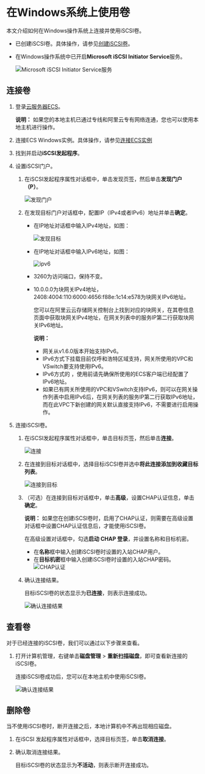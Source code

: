 # 在Windows系统上使用卷

本文介绍如何在Windows操作系统上连接并使用iSCSI卷。

-   已创建iSCSI卷。具体操作，请参见[创建iSCSI卷](/intl.zh-CN/云控制台用户指南/块网关/管理iSCSI卷.md)。
-   在Windows操作系统中已开启**Microsoft iSCSI Initiator Service**服务。

    ![Microsoft iSCSI Initiator Service服务](https://static-aliyun-doc.oss-accelerate.aliyuncs.com/assets/img/zh-CN/0153559951/p60049.png)


## 连接卷

1.  登录[云服务器ECS](https://ecs.console.aliyun.com/)。

    **说明：** 如果您的本地主机已通过专线和阿里云专有网络连通，您也可以使用本地主机进行操作。

2.  连接ECS Windows实例。具体操作，请参见[连接ECS实例]()

3.  找到并启动**iSCSI发起程序**。

4.  设置iSCSI门户。

    1.  在iSCSI发起程序属性对话框中，单击发现页签，然后单击**发现门户（P）**。

        ![发现门户](https://static-aliyun-doc.oss-accelerate.aliyuncs.com/assets/img/zh-CN/0153559951/p60004.png)

    2.  在发现目标门户对话框中，配置IP（IPv4或者IPv6）地址并单击**确定**。

        -   在IP地址对话框中输入IPv4地址，如图：

            ![发现目标](https://static-aliyun-doc.oss-accelerate.aliyuncs.com/assets/img/zh-CN/0153559951/p60006.png)

        -   在IP地址对话框中输入IPv6地址，如图：

            ![ipv6](https://static-aliyun-doc.oss-accelerate.aliyuncs.com/assets/img/zh-CN/9891240161/p212635.png)

        -   3260为访问端口，保持不变。
        -   10.0.0.0为块网关IPv4地址，2408:4004:110:6000:4656:f88e:1c14:e578为块网关IPv6地址。

            您可以在阿里云云存储网关控制台上找到对应的块网关，在其卷信息页面中获取块网关IPv4地址，在网关列表中的服务IP第二行获取块网关IPv6地址。

            **说明：**

            -   网关从v1.6.0版本开始支持IPv6。
            -   IPv6方式下挂载目前仅呼和浩特区域支持，网关所使用的VPC和VSwitch要支持使用IPv6。
            -   IPv6方式的 ，使用前请先确保所使用的ECS客户端已经配置了IPv6地址。
            -   如果已有网关所使用的VPC和VSwitch支持IPv6，则可以在网关操作列表中启用IPv6后，在网关列表的服务IP第二行获取IPv6地址，而在此VPC下新创建的网关默认直接支持IPv6，不需要进行启用操作。
5.  连接iSCSI卷。

    1.  在iSCSI发起程序属性对话框中，单击目标页签，然后单击**连接**。

        ![连接](https://static-aliyun-doc.oss-accelerate.aliyuncs.com/assets/img/zh-CN/0153559951/p60007.png)

    2.  在连接到目标对话框中，选择目标iSCSI卷并选中**将此连接添加到收藏目标列表**。

        ![连接到目标](https://static-aliyun-doc.oss-accelerate.aliyuncs.com/assets/img/zh-CN/0153559951/p60009.png)

    3.  （可选）在连接到目标对话框中，单击**高级**，设置CHAP认证信息，单击**确定**。

        **说明：** 如果您在创建iSCSI卷时，启用了CHAP认证，则需要在高级设置对话框中设置CHAP认证信息后，才能使用iSCSI卷。

        在高级设置对话框中，勾选**启动 CHAP 登录**，并设置名称和目标机密。

        -   在**名称**框中输入创建iSCSI卷时设置的入站CHAP用户。
        -   在**目标机密**框中输入创建iSCSI卷时设置的入站CHAP密码。
        ![CHAP认证](https://static-aliyun-doc.oss-accelerate.aliyuncs.com/assets/img/zh-CN/1153559951/p60116.png)

    4.  确认连接结果。

        目标iSCSI卷的状态显示为**已连接**，则表示连接成功。

        ![确认连接结果](https://static-aliyun-doc.oss-accelerate.aliyuncs.com/assets/img/zh-CN/1153559951/p60013.png)


## 查看卷

对于已经连接的iSCSI卷，我们可以通过以下步骤来查看。

1.  打开计算机管理，右键单击**磁盘管理** \> **重新扫描磁盘**，即可查看新连接的iSCSI卷。

    连接iSCSI卷成功后，您可以在本地主机中使用iSCSI卷。

    ![确认连接结果](https://static-aliyun-doc.oss-accelerate.aliyuncs.com/assets/img/zh-CN/1153559951/p60017.png)


## 删除卷

当不使用iSCSI卷时，断开连接之后，本地计算机中不再出现相应磁盘。

1.  在iSCSI 发起程序属性对话框中，选择目标页签，单击**取消连接**。

2.  确认取消连接结果。

    目标iSCSI卷的状态显示为**不活动**，则表示断开连接成功。


